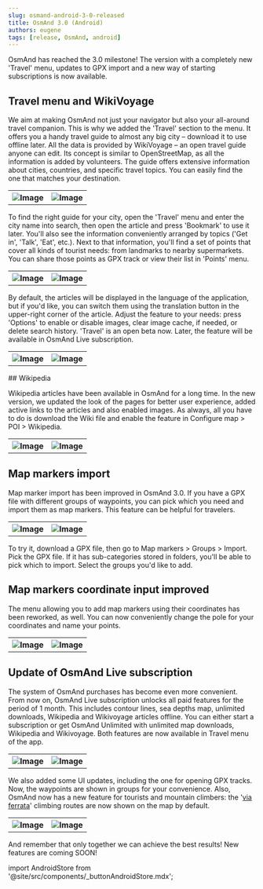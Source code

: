 ```yaml
---
slug: osmand-android-3-0-released
title: OsmAnd 3.0 (Android)
authors: eugene
tags: [release, OsmAnd, android]
---
```


OsmAnd has reached the 3.0 milestone! The version with a completely new 'Travel' menu, updates to GPX import and a new way of starting subscriptions is now available.

<!--truncate-->

## Travel menu and WikiVoyage

We aim at making OsmAnd not just your navigator but also your all-around travel companion. This is why we added the 'Travel' section to the menu. It offers you a handy travel guide to almost any big city – download it to use offline later.
All the data is provided by WikiVoyage – an open travel guide anyone can edit. Its concept is similar to OpenStreetMap, as all the information is added by volunteers. The guide offers extensive information about cities, countries, and specific travel topics. You can easily find the one that matches your destination.

<table>
  <tr>
    <th><img src={require('./WikiVoyage1.png').default} alt="Image"/></th>
    <th><img src={require('./WikiVoyage2.png').default} alt="Image"/></th>
      </tr>
</table> 

To find the right guide for your city, open the 'Travel' menu and enter the city name into search, then open the article and press 'Bookmark' to use it later. You'll also see the information conveniently arranged by topics ('Get in', 'Talk', 'Eat', etc.). Next to that information, you'll find a set of points that cover all kinds of tourist needs: from landmarks to nearby supermarkets. You can share those points as GPX track or view their list in 'Points' menu.

<table>
  <tr>
    <th><img src={require('./WikiVoyage3.png').default} alt="Image"/></th>
    <th><img src={require('./WikiVoyage4.png').default} alt="Image"/></th>
      </tr>
</table> 

By default, the articles will be displayed in the language of the application, but if you'd like, you can switch them using the translation button in the upper-right corner of the article. Adjust the feature to your needs: press 'Options' to enable or disable images, clear image cache, if needed, or delete search history. 'Travel' is an open beta now. Later, the feature will be available in OsmAnd Live subscription.

<table>
  <tr>
    <th><img src={require('./WikiVoyage5.png').default} alt="Image"/></th>
    <th><img src={require('./WikiVoyage6.png').default} alt="Image"/></th>
      </tr>
</table> 
## Wikipedia

Wikipedia articles have been available in OsmAnd for a long time. In the new version, we updated the look of the pages for better user experience, added active links to the articles and also enabled images. As always, all you have to do is download the Wiki file and enable the feature in Configure map > POI > Wikipedia.


<table>
  <tr>
    <th><img src={require('./Wikipedia1.png').default} alt="Image"/></th>
    <th><img src={require('./Wikipedia2.png').default} alt="Image"/></th>
      </tr>
</table> 

## Map markers import

Map marker import has been improved in OsmAnd 3.0. If you have a GPX file with different groups of waypoints, you can pick which you need and import them as map markers. This feature can be helpful for travelers.

<table>
  <tr>
    <th><img src={require('./marker_import1.png').default} alt="Image"/></th>
    <th><img src={require('./marker_import2.png').default} alt="Image"/></th>
      </tr>
</table> 

To try it, download a GPX file, then go to Map markers > Groups > Import. Pick the GPX file. If it has sub-categories stored in folders, you'll be able to pick which to import. Select the groups you'd like to add.

## Map markers coordinate input improved

The menu allowing you to add map markers using their coordinates has been reworked, as well. You can now conveniently change the pole for your coordinates and name your points.

<table>
  <tr>
    <th><img src={require('./coordinate_input_1.png').default} alt="Image"/></th>
    <th><img src={require('./coordinate_input_2.png').default} alt="Image"/></th>
      </tr>
</table> 

## Update of OsmAnd Live subscription

The system of OsmAnd purchases has become even more convenient. From now on, OsmAnd Live subscription unlocks all paid features for the period of 1 month. This includes contour lines, sea depths map, unlimited downloads, Wikipedia and Wikivoyage articles offline. You can either start a subscription or get OsmAnd Unlimited with unlimited map downloads, Wikipedia and Wikivoyage. Both features are now available in Travel menu of the app.

<table>
  <tr>
    <th><img src={require('./subscription1.png').default} alt="Image"/></th>
    <th><img src={require('./subscription2.png').default} alt="Image"/></th>
      </tr>
</table> 

We also added some UI updates, including the one for opening GPX tracks. Now, the waypoints are shown in groups for your convenience. Also, OsmAnd now has a new feature for tourists and mountain climbers: the '<a href="https://en.wikipedia.org/wiki/Via_ferrata">via ferrata</a>' climbing routes are now shown on the map by default.

<table>
  <tr>
    <th><img src={require('./via_1.png').default} alt="Image"/></th>
    <th><img src={require('./via_2.png').default} alt="Image"/></th>
      </tr>
</table> 

And remember that only together we can achieve the best results!
New features are coming SOON!






import AndroidStore from '@site/src/components/_buttonAndroidStore.mdx';

<AndroidStore/>